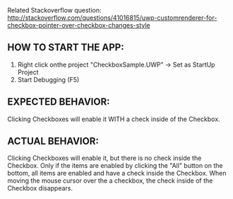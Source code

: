 Related Stackoverflow question: 
http://stackoverflow.com/questions/41016815/uwp-customrenderer-for-checkbox-pointer-over-checkbox-changes-style

HOW TO START THE APP:
---------------------
1. Right click onthe project "CheckboxSample.UWP" -> Set as StartUp Project
2. Start Debugging (F5)

EXPECTED BEHAVIOR:
------------------
Clicking Checkboxes will enable it WITH a check inside of the Checkbox.

ACTUAL BEHAVIOR:
----------------
Clicking Checkboxes will enable it, but there is no check inside the Checkbox. Only if the items are enabled by clicking the "All" 
button on the bottom, all items are enabled and have a check inside the Checkbox. When moving the mouse cursor over the a checkbox,
the check inside of the Checkbox disappears.

